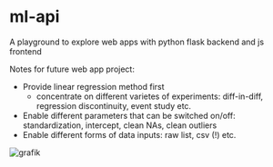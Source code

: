 # ml-api
A playground to explore web apps with python flask backend and js frontend

Notes for future web app project:
- Provide linear regression method first
  - concentrate on different varietes of experiments: diff-in-diff, regression discontinuity, event study etc.
- Enable different parameters that can be switched on/off: standardization, intercept, clean NAs, clean outliers
- Enable different forms of data inputs: raw list, csv (!) etc.

![grafik](https://user-images.githubusercontent.com/52510339/202984741-25e6b25d-067c-49a4-b83c-5b2b22380d74.png)



